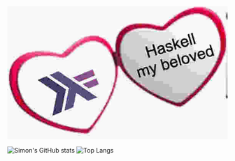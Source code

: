 ![my beloved](./images/haskell.jpg)

![Simon's GitHub stats](https://github-readme-stats.vercel.app/api?username=Simon-Hostettler&count_private=true&theme=tokyonight&show_icons=true)
![Top Langs](https://github-readme-stats.vercel.app/api/top-langs/?username=Simon-Hostettler&layout=compact&theme=tokyonight)
<!--
**Simon-Hostettler/Simon-Hostettler** is a ✨ _special_ ✨ repository because its `README.md` (this file) appears on your GitHub profile.

Here are some ideas to get you started:

- 🔭 I’m currently working on ...
- 🌱 I’m currently learning ...
- 👯 I’m looking to collaborate on ...
- 🤔 I’m looking for help with ...
- 💬 Ask me about ...
- 📫 How to reach me: ...
- 😄 Pronouns: ...
- ⚡ Fun fact: ...
-->
